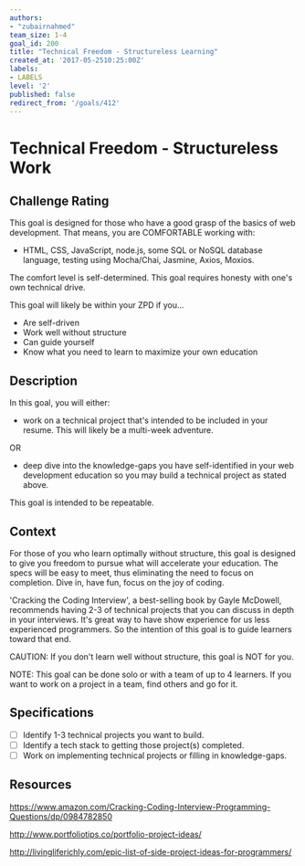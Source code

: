 ```yaml
---
authors:
- "zubairnahmed"
team_size: 1-4
goal_id: 200
title: "Technical Freedom - Structureless Learning"
created_at: '2017-05-2510:25:00Z'
labels:
- LABELS
level: '2'
published: false
redirect_from: '/goals/412'
---
```


# Technical Freedom - Structureless Work

## Challenge Rating

This goal is designed for those who have a good grasp of the basics of web development. That means, you are COMFORTABLE working with:

- HTML, CSS, JavaScript, node.js, some SQL or NoSQL database language, testing using Mocha/Chai, Jasmine, Axios, Moxios.

The comfort level is self-determined. This goal requires honesty with one's own technical drive.

This goal will likely be within your ZPD if you...

- Are self-driven
- Work well without structure
- Can guide yourself
- Know what you need to learn to maximize your own education

## Description

In this goal, you will either:

- work on a technical project that's intended to be included in your resume. This will likely be a multi-week adventure.

OR

- deep dive into the knowledge-gaps you have self-identified in your web development education so you may build a technical project as stated above.

This goal is intended to be repeatable.

## Context

For those of you who learn optimally without structure, this goal is designed to give you freedom to pursue what will accelerate your education. The specs will be easy to meet, thus eliminating the need to focus on completion. Dive in, have fun, focus on the joy of coding.

'Cracking the Coding Interview', a best-selling book by Gayle McDowell, recommends having 2-3 of technical projects that you can discuss in depth in your interviews. It's great way to have show experience for us less experienced programmers. So the intention of this goal is to guide learners toward that end.

CAUTION: If you don't learn well without structure, this goal is NOT for you.

NOTE: This goal can be done solo or with a team of up to 4 learners. If you want to work on a project in a team, find others and go for it.

## Specifications

- [ ] Identify 1-3 technical projects you want to build.
- [ ] Identify a tech stack to getting those project(s) completed.
- [ ] Work on implementing technical projects or filling in knowledge-gaps.

## Resources

https://www.amazon.com/Cracking-Coding-Interview-Programming-Questions/dp/0984782850

http://www.portfoliotips.co/portfolio-project-ideas/

http://livingliferichly.com/epic-list-of-side-project-ideas-for-programmers/

[mit-license]: https://opensource.org/licenses/MIT
